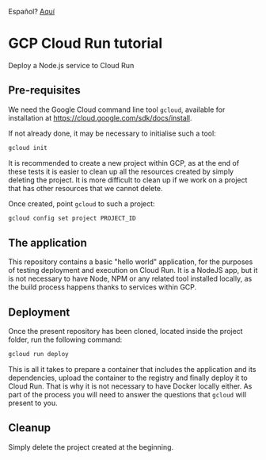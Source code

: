 Español? [Aquí](README.es.md)

# GCP Cloud Run tutorial

Deploy a Node.js service to Cloud Run

## Pre-requisites

We need the Google Cloud command line tool `gcloud`, available for installation at https://cloud.google.com/sdk/docs/install.

If not already done, it may be necessary to initialise such a tool:

```bash
gcloud init
```

It is recommended to create a new project within GCP, as at the end of these tests it is easier to clean up all the resources created by simply deleting the project. It is more difficult to clean up if we work on a project that has other resources that we cannot delete.

Once created, point `gcloud` to such a project:

```bash
gcloud config set project PROJECT_ID
```

## The application

This repository contains a basic "hello world" application, for the purposes of testing deployment and execution on Cloud Run. It is a NodeJS app, but it is not necessary to have Node, NPM or any related tool installed locally, as the build process happens thanks to services within GCP.

## Deployment

Once the present repository has been cloned, located inside the project folder, run the following command:

```bash
gcloud run deploy
```

This is all it takes to prepare a container that includes the application and its dependencies, upload the container to the registry and finally deploy it to Cloud Run. That is why it is not necessary to have Docker locally either. As part of the process you will need to answer the questions that `gcloud` will present to you.

## Cleanup

Simply delete the project created at the beginning.
